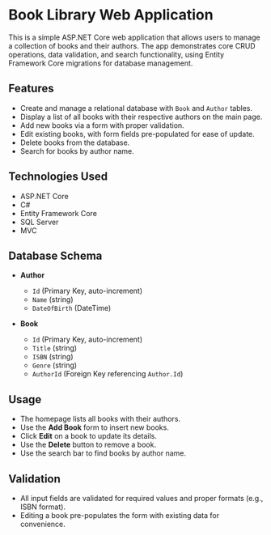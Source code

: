 # Book Library Web Application

This is a simple ASP.NET Core web application that allows users to manage a collection of books and their authors. The app demonstrates core CRUD operations, data validation, and search functionality, using Entity Framework Core migrations for database management.

## Features

- Create and manage a relational database with `Book` and `Author` tables.
- Display a list of all books with their respective authors on the main page.
- Add new books via a form with proper validation.
- Edit existing books, with form fields pre-populated for ease of update.
- Delete books from the database.
- Search for books by author name.

## Technologies Used

- ASP.NET Core   
- C#
- Entity Framework Core 
- SQL Server 
- MVC

## Database Schema

- **Author**  
  - `Id` (Primary Key, auto-increment)  
  - `Name` (string)  
  - `DateOfBirth` (DateTime)

- **Book**  
  - `Id` (Primary Key, auto-increment)  
  - `Title` (string)  
  - `ISBN` (string)  
  - `Genre` (string)  
  - `AuthorId` (Foreign Key referencing `Author.Id`)
 
## Usage

- The homepage lists all books with their authors.
- Use the **Add Book** form to insert new books.
- Click **Edit** on a book to update its details.
- Use the **Delete** button to remove a book.
- Use the search bar to find books by author name.

## Validation

- All input fields are validated for required values and proper formats (e.g., ISBN format).
- Editing a book pre-populates the form with existing data for convenience.

